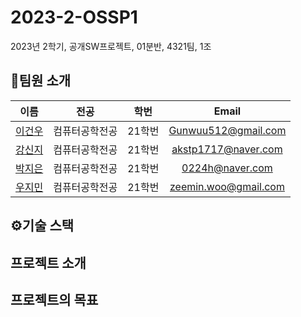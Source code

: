 
# 2023-2-OSSP1
2023년 2학기, 공개SW프로젝트, 01분반, 4321팀, 1조

## 👋팀원 소개
|이름|전공|학번|Email|
|:-:|:-:|:-:|:-:|
|[이건우](https://github.com/GunuIs)|컴퓨터공학전공|21학번|Gunwuu512@gmail.com|
|[강신지](https://github.com/ksinji)|컴퓨터공학전공|21학번|akstp1717@naver.com|
|[박지은](https://github.com/tajima-4)|컴퓨터공학전공|21학번|0224h@naver.com|
|[우지민](https://github.com/jiminw00)|컴퓨터공학전공|21학번|zeemin.woo@gmail.com|

## ⚙️기술 스택

## 프로젝트 소개

## 프로젝트의 목표
